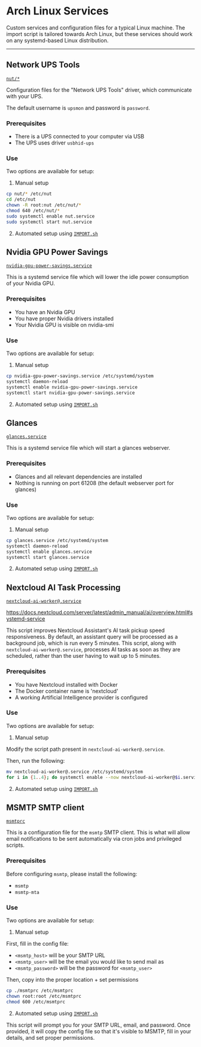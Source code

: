 # Arch Linux Services

Custom services and configuration files for a typical Linux machine.
The import script is tailored towards Arch Linux, but these services should work on any systemd-based Linux distribution.

---

## Network UPS Tools
[`nut/*`](nut/)

Configuration files for the "Network UPS Tools" driver, which communicate with your UPS.

The default username is `upsmon` and password is `password`.

### Prerequisites
- There is a UPS connected to your computer via USB
- The UPS uses driver `usbhid-ups`

### Use
Two options are available for setup:

1. Manual setup
```sh
cp nut/* /etc/nut
cd /etc/nut
chown -R root:nut /etc/nut/*
chmod 640 /etc/nut/*
sudo systemctl enable nut.service
sudo systemctl start nut.service
```
2. Automated setup using [`IMPORT.sh`](IMPORT.sh)




## Nvidia GPU Power Savings
[`nvidia-gpu-power-savings.service`](nvidia-gpu-power-savings.service)

This is a systemd service file which will lower the idle power consumption of your Nvidia GPU.

### Prerequisites
- You have an Nvidia GPU
- You have proper Nvidia drivers installed
- Your Nvidia GPU is visible on nvidia-smi

### Use
Two options are available for setup:

1. Manual setup
```sh
cp nvidia-gpu-power-savings.service /etc/systemd/system
systemctl daemon-reload
systemctl enable nvidia-gpu-power-savings.service
systemctl start nvidia-gpu-power-savings.service
```
2. Automated setup using [`IMPORT.sh`](IMPORT.sh)




## Glances
[`glances.service`](glances.service)

This is a systemd service file which will start a glances webserver.

### Prerequisites
- Glances and all relevant dependencies are installed
- Nothing is running on port 61208 (the default webserver port for glances)

### Use
Two options are available for setup:

1. Manual setup
```sh
cp glances.service /etc/systemd/system
systemctl daemon-reload
systemctl enable glances.service
systemctl start glances.service
```
2. Automated setup using [`IMPORT.sh`](IMPORT.sh)




## Nextcloud AI Task Processing
[`nextcloud-ai-worker@.service`](nextcloud-ai-worker@.service)

https://docs.nextcloud.com/server/latest/admin_manual/ai/overview.html#systemd-service

This script improves Nextcloud Assistant's AI task pickup speed responsiveness. By default, an assistant query will be processed as a background job, which is run every 5 minutes. This script, along with `nextcloud-ai-worker@.service`, processes AI tasks as soon as they are scheduled, rather than the user having to wait up to 5 minutes.

### Prerequisites
- You have Nextcloud installed with Docker
- The Docker container name is 'nextcloud'
- A working Artificial Intelligence provider is configured

### Use
Two options are available for setup:

1. Manual setup

Modify the script path present in `nextcloud-ai-worker@.service`.

Then, run the following:

```sh
mv nextcloud-ai-worker@.service /etc/systemd/system
for i in {1..4}; do systemctl enable --now nextcloud-ai-worker@$i.service; done # Modify loop counter for however many workers you desire
```

2. Automated setup using [`IMPORT.sh`](IMPORT.sh)




## MSMTP SMTP client
[`msmtprc`](msmtprc)

This is a configuration file for the `msmtp` SMTP client. This is what will allow email notifications to be sent automatically via cron jobs and privileged scripts.

### Prerequisites
Before configuring `msmtp`, please install the following:
- `msmtp`
- `msmtp-mta`

### Use
Two options are available for setup:

1. Manual setup

First, fill in the config file:
  - `<msmtp_host>` will be your SMTP URL
  - `<msmtp_user>` will be the email you would like to send mail as
  - `<msmtp_password>` will be the password for `<msmtp_user>`

Then, copy into the proper location + set permissions
```sh
cp ./msmtprc /etc/msmtprc
chown root:root /etc/msmtprc
chmod 600 /etc/msmtprc
```

2. Automated setup using [`IMPORT.sh`](IMPORT.sh)

This script will prompt you for your SMTP URL, email, and password.
Once provided, it will copy the config file so that it's visible to MSMTP, fill in your details, and set proper permissions.
